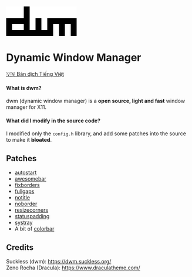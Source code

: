![dwm](dwm.png)
# Dynamic Window Manager

[🇻🇳 Bản dịch Tiếng Việt](https://github.com/xnplz/dwm/blob/master/README.vi.md)

#### What is dwm?
dwm (dynamic window manager) is a **open source, light and fast** window manager for X11.
#### What did I modify in the source code?
I modified only the `config.h` library, and add some patches into the source to make it ~~**bloated**~~.

## Patches
- [autostart](https://dwm.suckless.org/patches/autostart/)
- [awesomebar](https://dwm.suckless.org/patches/awesomebar/)
- [fixborders](https://dwm.suckless.org/patches/alpha)
- [fullgaps](https://dwm.suckless.org/patches/fullgaps/)
- [notitle](https://dwm.suckless.org/patches/notitle/)
- [noborder](https://dwm.suckless.org/patches/noborder/)
- [resizecorners](https://dwm.suckless.org/patches/resizecorners/)
- [statuspadding](https://dwm.suckless.org/patches/statuspadding/)
- [systray](https://dwm.suckless.org/patches/systray/)
- A bit of [colorbar](https://dwm.suckless.org/patches/colorbar/)

## Credits
Suckless (dwm): https://dwm.suckless.org/   
Zeno Rocha (Dracula): https://www.draculatheme.com/   
